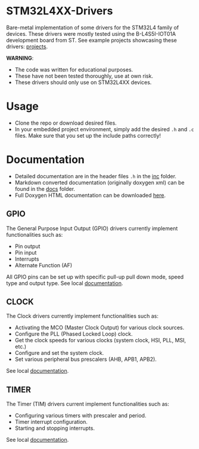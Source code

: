 # STM32L4XX-Drivers
Bare-metal implementation of some drivers for the STM32L4 family of devices. 
These drivers were mostly tested using the B-L4S5I-IOT01A development board from ST.
See example projects showcasing these drivers: [projects](projects-bl4s5i-iot01a).

**WARNING**: 
- The code was written for educational purposes.
- These have not been tested thoroughly, use at own risk.
- These drivers should only use on STM32L4XX devices.

# Usage
- Clone the repo or download desired files.
- In your embedded project environment, simply add the desired `.h` and `.c` files. Make sure that you set up the include paths correctly!

# Documentation
- Detailed documentation are in the header files `.h` in the [inc](inc) folder.
- Markdown converted documentation (originally doxygen xml) can be found in the [docs](docs) folder.
- Full Doxygen HTML documentation can be downloaded [here](docs/doxygen).

## GPIO
The General Purpose Input Output (GPIO) drivers currently implement functionalities such as:
- Pin output
- Pin input
- Interrupts
- Alternate Function (AF)

All GPIO pins can be set up with specific pull-up pull down mode, speed type and output type. 
See local [documentation](docs/gpio).

## CLOCK
The Clock drivers currently implement functionalities such as:
- Activating the MCO (Master Clock Output) for various clock sources.
- Configure the PLL (Phased Locked Loop) clock.
- Get the clock speeds for various clocks (system clock, HSI, PLL, MSI, etc.)
- Configure and set the system clock.
- Set various peripheral bus prescalers (AHB, APB1, APB2).
 
See local [documentation](docs/clock).

## TIMER
The Timer (TIM) drivers current implement functionalities such as:
- Configuring various timers with prescaler and period.
- Timer interrupt configuration.
- Starting and stopping interrupts.

See local [documentation](docs/tim).
